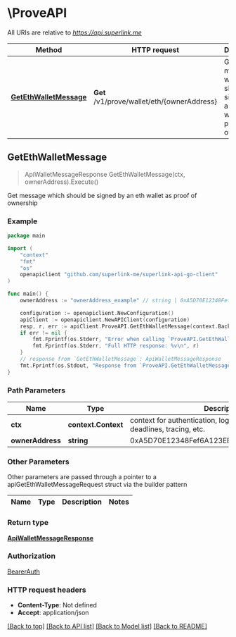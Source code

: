 # \ProveAPI

All URIs are relative to *https://api.superlink.me*

Method | HTTP request | Description
------------- | ------------- | -------------
[**GetEthWalletMessage**](ProveAPI.md#GetEthWalletMessage) | **Get** /v1/prove/wallet/eth/{ownerAddress} | Get message which should be signed by an eth wallet as proof of ownership



## GetEthWalletMessage

> ApiWalletMessageResponse GetEthWalletMessage(ctx, ownerAddress).Execute()

Get message which should be signed by an eth wallet as proof of ownership



### Example

```go
package main

import (
	"context"
	"fmt"
	"os"
	openapiclient "github.com/superlink-me/superlink-api-go-client"
)

func main() {
	ownerAddress := "ownerAddress_example" // string | 0xA5D70E12348Fef6A123EBD1231b123c51235E321

	configuration := openapiclient.NewConfiguration()
	apiClient := openapiclient.NewAPIClient(configuration)
	resp, r, err := apiClient.ProveAPI.GetEthWalletMessage(context.Background(), ownerAddress).Execute()
	if err != nil {
		fmt.Fprintf(os.Stderr, "Error when calling `ProveAPI.GetEthWalletMessage``: %v\n", err)
		fmt.Fprintf(os.Stderr, "Full HTTP response: %v\n", r)
	}
	// response from `GetEthWalletMessage`: ApiWalletMessageResponse
	fmt.Fprintf(os.Stdout, "Response from `ProveAPI.GetEthWalletMessage`: %v\n", resp)
}
```

### Path Parameters


Name | Type | Description  | Notes
------------- | ------------- | ------------- | -------------
**ctx** | **context.Context** | context for authentication, logging, cancellation, deadlines, tracing, etc.
**ownerAddress** | **string** | 0xA5D70E12348Fef6A123EBD1231b123c51235E321 | 

### Other Parameters

Other parameters are passed through a pointer to a apiGetEthWalletMessageRequest struct via the builder pattern


Name | Type | Description  | Notes
------------- | ------------- | ------------- | -------------


### Return type

[**ApiWalletMessageResponse**](ApiWalletMessageResponse.md)

### Authorization

[BearerAuth](../README.md#BearerAuth)

### HTTP request headers

- **Content-Type**: Not defined
- **Accept**: application/json

[[Back to top]](#) [[Back to API list]](../README.md#documentation-for-api-endpoints)
[[Back to Model list]](../README.md#documentation-for-models)
[[Back to README]](../README.md)


